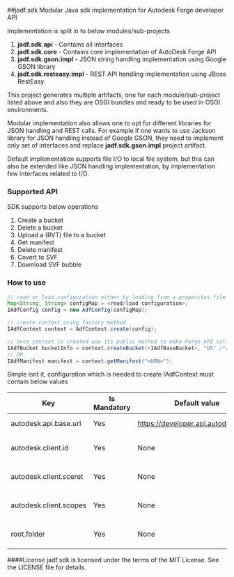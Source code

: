 ##jadf.sdk
Modular Java sdk implementation for Autodesk Forge developer API

Implementation is split in to below modules/sub-projects
1. **jadf.sdk.api** - Contains all interfaces
2. **jadf.sdk.core** - Contains core implementation of AutoDesk Forge API
3. **jadf.sdk.gson.impl** - JSON string handling implementation using Google GSON library
4. **jadf.sdk.resteasy.impl** - REST API handling implementation using JBoss RestEasy.

This project generates multiple artifacts, one for each module/sub-project listed above and also they are OSGI bundles and ready to be used in OSGI environments.

Modular implementation also allows one to opt for different libraries for JSON handling and REST calls.
For example if one wants to use Jackson library for JSON handling instead of Google GSON, they need to implement only set of interfaces and replace **jadf.sdk.gson.impl** project artifact.

Default implementation supports file I/O to local file system, but this can also be extended like JSON handling implementation, by implementation few interfaces related to I/O.

### Supported API
SDK supports below operations
1. Create a bucket
2. Delete a bucket
3. Upload a (RVT) file to a bucket
4. Get manifest
5. Delete manifest
6. Covert to SVF
7. Download SVF bubble


### How to use
```java
// read or load configuration either by loading from a properites file or creating it manually
Map<String, String> configMap = <read/load configuration>;
IAdfConfig config = new AdfConfig(configMap);

// create context using factory method
IAdfContext context = AdfContext.create(config);

// once context is created use its public method to make Forge API calls
IAdfBucket bucketInfo = context.createBucket(<IAdfBaseBucket>, "US" /*region*/);
// OR
IAdfManifest manifest = context.getManifest("<URN>");

```
Simple isnt it, configuration which is needed to create IAdfContext must contain below values

| Key | Is Mandatory | Default value | Description |
| ------------ | ------------ | ------------ |------------ |
| autodesk.api.base.url | Yes | https://developer.api.autodesk.com/ | Base URL of AutoDesk API |
| autodesk.client.id | Yes | None | Client ID to be used for authentication |
| autodesk.client.sceret | Yes | None | Client secret to be used for authentication |
| autodesk.client.scopes | Yes | None | Scopes to be used for authentication |
| root.folder | Yes | None | Root directory to download files to |


####License
jadf.sdk is licensed under the terms of the MIT License. See the LICENSE file for details.
